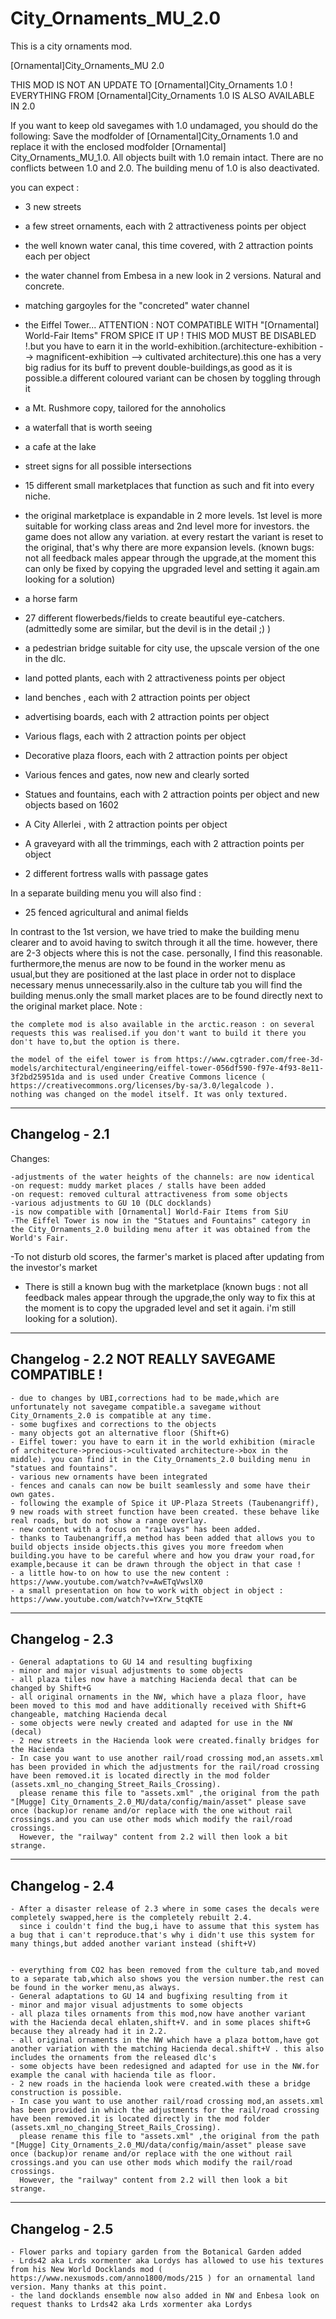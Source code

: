 # City_Ornaments_MU_2.0
This is a city ornaments mod.

[Ornamental]City_Ornaments_MU 2.0

THIS MOD IS NOT AN UPDATE TO [Ornamental]City_Ornaments 1.0 !
EVERYTHING FROM [Ornamental]City_Ornaments 1.0 IS ALSO AVAILABLE IN 2.0

If you want to keep old savegames with 1.0 undamaged, you should do the following:
Save the modfolder of [Ornamental]City_Ornaments 1.0 and replace it with the enclosed modfolder [Ornamental] City_Ornaments_MU_1.0.
All objects built with 1.0 remain intact. There are no conflicts between 1.0 and 2.0. 
The building menu of 1.0 is also deactivated.


you can expect :

 - 3 new streets

 - a few street ornaments, each with 2 attractiveness points per object

 - the well known water canal, this time covered, with 2 attraction points each per object

 - the water channel from Embesa in a new look in 2 versions. Natural and concrete.

 - matching gargoyles for the "concreted" water channel

 - the Eiffel Tower... ATTENTION : NOT COMPATIBLE WITH "[Ornamental] World-Fair Items" FROM SPICE IT UP ! THIS MOD MUST BE DISABLED !.but you have to earn it in the world-exhibition.(architecture-exhibition --> magnificent-exhibition --> cultivated architecture).this one has a very big radius for its buff to prevent double-buildings,as good as it is possible.a different coloured variant can be chosen by toggling through it

 - a Mt. Rushmore copy, tailored for the annoholics

 - a waterfall that is worth seeing

 - a cafe at the lake

 - street signs for all possible intersections

 - 15 different small marketplaces that function as such and fit into every niche.

 - the original marketplace is expandable in 2 more levels. 1st level is more suitable for working class areas and 2nd level more for investors. the game does not allow any variation. at every restart the variant is reset to the original, that's why there are more expansion levels.
	(known bugs: not all feedback males appear through the upgrade,at the moment this can only be fixed by copying the upgraded level and setting it again.am looking for a solution)

 - a horse farm

 - 27 different flowerbeds/fields to create beautiful eye-catchers. (admittedly some are similar, but the devil is in the detail ;) )

 - a pedestrian bridge suitable for city use, the upscale version of the one in the dlc.

 - land potted plants, each with 2 attractiveness points per object

 - land benches , each with 2 attraction points per object

 - advertising boards, each with 2 attraction points per object

 - Various flags, each with 2 attraction points per object

 - Decorative plaza floors, each with 2 attraction points per object

 - Various fences and gates, now new and clearly sorted

 - Statues and fountains, each with 2 attraction points per object and new objects based on 1602

 - A City Allerlei , with 2 attraction points per object

 - A graveyard with all the trimmings, each with 2 attraction points per object

 - 2 different fortress walls with passage gates


In a separate building menu you will also find :

 - 25 fenced agricultural and animal fields


In contrast to the 1st version, we have tried to make the building menu clearer and to avoid having to switch through it all the time. however, there are 2-3 objects where this is not the case. personally, I find this reasonable.
furthermore,the menus are now to be found in the worker menu as usual,but they are positioned at the last place in order not to displace necessary menus unnecessarily.also in the culture tab you will find the building menus.only the small market places are to be found directly next to the original market place.
Note : 
	
	the complete mod is also available in the arctic.reason : on several requests this was realised.if you don't want to build it there you don't have to,but the option is there.

	the model of the eifel tower is from https://www.cgtrader.com/free-3d-models/architectural/engineering/eiffel-tower-056df590-f97e-4f93-8e11-3f2bd25951da and is used under Creative Commons licence ( https://creativecommons.org/licenses/by-sa/3.0/legalcode ).
	nothing was changed on the model itself. It was only textured.
	

---------------------------
Changelog - 2.1
---------------------------
Changes:

	-adjustments of the water heights of the channels: are now identical
	-on request: muddy market places / stalls have been added
	-on request: removed cultural attractiveness from some objects
	-various adjustments to GU 10 (DLC docklands)
	-is now compatible with [Ornamental] World-Fair Items from SiU
	-The Eiffel Tower is now in the "Statues and Fountains" category in the City_Ornaments_2.0 building menu after it was obtained from the World's Fair.

-To not disturb old scores, the farmer's market is placed after updating from the investor's market
- There is still a known bug with the marketplace (known bugs : not all feedback males appear through the upgrade,the only way to fix this at the moment is to copy the upgraded level and set it again. i'm still looking for a solution).


---------------------------
Changelog - 2.2 NOT REALLY SAVEGAME COMPATIBLE !
---------------------------
	
	- due to changes by UBI,corrections had to be made,which are unfortunately not savegame compatible.a savegame without City_Ornaments_2.0 is compatible at any time.
	- some bugfixes and corrections to the objects
	- many objects got an alternative floor (Shift+G)
	- Eiffel tower: you have to earn it in the world exhibition (miracle of architecture->precious->cultivated architecture->box in the middle). you can find it in the City_Ornaments_2.0 building menu in "statues and fountains".
	- various new ornaments have been integrated
	- fences and canals can now be built seamlessly and some have their own gates.
	- following the example of Spice it UP-Plaza Streets (Taubenangriff), 9 new roads with street function have been created. these behave like real roads, but do not show a range overlay.
	- new content with a focus on "railways" has been added.
	- thanks to Taubenangriff,a method has been added that allows you to build objects inside objects.this gives you more freedom when building.you have to be careful where and how you draw your road,for example,because it can be drawn through the object in that case !
	- a little how-to on how to use the new content : https://www.youtube.com/watch?v=AwETqVwslX0
	- a small presentation on how to work with object in object : https://www.youtube.com/watch?v=YXrw_5tqKTE
	
	
---------------------------
Changelog - 2.3 
---------------------------
	
	- General adaptations to GU 14 and resulting bugfixing
	- minor and major visual adjustments to some objects
	- all plaza tiles now have a matching Hacienda decal that can be changed by Shift+G
	- all original ornaments in the NW, which have a plaza floor, have been moved to this mod and have additionally received with Shift+G changeable, matching Hacienda decal
	- some objects were newly created and adapted for use in the NW (decal)
	- 2 new streets in the Hacienda look were created.finally bridges for the Hacienda
	- In case you want to use another rail/road crossing mod,an assets.xml has been provided in which the adjustments for the rail/road crossing have been removed.it is located directly in the mod folder (assets.xml_no_changing_Street_Rails_Crossing).
	  please rename this file to "assets.xml" ,the original from the path "[Mugge] City_Ornaments_2.0_MU/data/config/main/asset" please save once (backup)or rename and/or replace with the one without rail crossings.and you can use other mods which modify the rail/road crossings.
	  However, the "railway" content from 2.2 will then look a bit strange.
	  
	  
---------------------------
Changelog - 2.4 
---------------------------
	
	- After a disaster release of 2.3 where in some cases the decals were completely swapped,here is the completely rebuilt 2.4.
	  since i couldn't find the bug,i have to assume that this system has a bug that i can't reproduce.that's why i didn't use this system for many things,but added another variant instead (shift+V)
	  
	  
	- everything from CO2 has been removed from the culture tab,and moved to a separate tab,which also shows you the version number.the rest can be found in the worker menu,as always. 
	- General adaptations to GU 14 and bugfixing resulting from it	  
	- minor and major visual adjustments to some objects
	- all plaza tiles ornaments from this mod,now have another variant with the Hacienda decal ehlaten,shift+V. and in some places shift+G because they already had it in 2.2.
	- all original ornaments in the NW which have a plaza bottom,have got another variation with the matching Hacienda decal.shift+V . this also includes the ornaments from the released dlc's
	- some objects have been redesigned and adapted for use in the NW.for example the canal with hacienda tile as floor.
	- 2 new roads in the hacienda look were created.with these a bridge construction is possible.
	- In case you want to use another rail/road crossing mod,an assets.xml has been provided in which the adjustments for the rail/road crossing have been removed.it is located directly in the mod folder (assets.xml_no_changing_Street_Rails_Crossing).
	  please rename this file to "assets.xml" ,the original from the path "[Mugge] City_Ornaments_2.0_MU/data/config/main/asset" please save once (backup)or rename and/or replace with the one without rail crossings.and you can use other mods which modify the rail/road crossings.
	  However, the "railway" content from 2.2 will then look a bit strange.
	
	
---------------------------
Changelog - 2.5 
---------------------------
	
	- Flower parks and topiary garden from the Botanical Garden added
	- Lrds42 aka Lrds xormenter aka Lordys has allowed to use his textures from his New World Docklands mod ( https://www.nexusmods.com/anno1800/mods/215 ) for an ornamental land version. Many thanks at this point.
	- the land docklands ensemble now also added in NW and Enbesa look on request thanks to Lrds42 aka Lrds xormenter aka Lordys
	